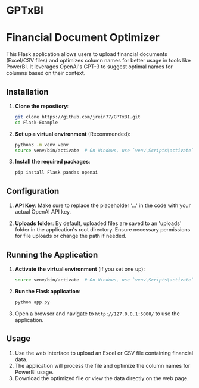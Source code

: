 # GPTxBI
# Financial Document Optimizer

This Flask application allows users to upload financial documents (Excel/CSV files) and optimizes column names for better usage in tools like PowerBI. It leverages OpenAI's GPT-3 to suggest optimal names for columns based on their context.

## Installation

1. **Clone the repository**:
    ```bash
    git clone https://github.com/jrein77/GPTxBI.git
    cd Flask-Example
    ```

2. **Set up a virtual environment** (Recommended):
    ```bash
    python3 -m venv venv
    source venv/bin/activate  # On Windows, use `venv\Scripts\activate`
    ```

3. **Install the required packages**:
    ```bash
    pip install Flask pandas openai
    ```

## Configuration

1. **API Key**: Make sure to replace the placeholder '...' in the code with your actual OpenAI API key.

2. **Uploads folder**: By default, uploaded files are saved to an 'uploads' folder in the application's root directory. Ensure necessary permissions for file uploads or change the path if needed.

## Running the Application

1. **Activate the virtual environment** (if you set one up):
    ```bash
    source venv/bin/activate  # On Windows, use `venv\Scripts\activate`
    ```

2. **Run the Flask application**:
    ```bash
    python app.py
    ```

3. Open a browser and navigate to `http://127.0.0.1:5000/` to use the application.

## Usage

1. Use the web interface to upload an Excel or CSV file containing financial data.
2. The application will process the file and optimize the column names for PowerBI usage.
3. Download the optimized file or view the data directly on the web page.
